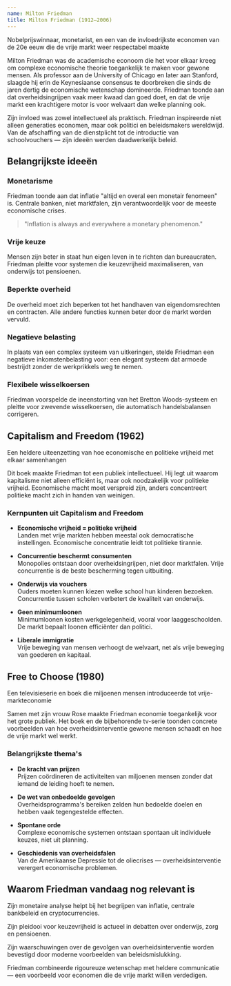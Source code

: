 ```yaml
---
name: Milton Friedman
title: Milton Friedman (1912–2006)
---
```


Nobelprijswinnaar, monetarist, en een van de invloedrijkste economen van de 20e eeuw die de vrije markt weer respectabel maakte

Milton Friedman was de academische econoom die het voor elkaar kreeg om complexe economische theorie toegankelijk te maken voor gewone mensen. Als professor aan de University of Chicago en later aan Stanford, slaagde hij erin de Keynesiaanse consensus te doorbreken die sinds de jaren dertig de economische wetenschap domineerde. Friedman toonde aan dat overheidsingrijpen vaak meer kwaad dan goed doet, en dat de vrije markt een krachtigere motor is voor welvaart dan welke planning ook.

Zijn invloed was zowel intellectueel als praktisch. Friedman inspireerde niet alleen generaties economen, maar ook politici en beleidsmakers wereldwijd. Van de afschaffing van de dienstplicht tot de introductie van schoolvouchers — zijn ideeën werden daadwerkelijk beleid.

## Belangrijkste ideeën

### Monetarisme
Friedman toonde aan dat inflatie "altijd en overal een monetair fenomeen" is. Centrale banken, niet marktfalen, zijn verantwoordelijk voor de meeste economische crises.

> "Inflation is always and everywhere a monetary phenomenon."

### Vrije keuze
Mensen zijn beter in staat hun eigen leven in te richten dan bureaucraten. Friedman pleitte voor systemen die keuzevrijheid maximaliseren, van onderwijs tot pensioenen.

### Beperkte overheid
De overheid moet zich beperken tot het handhaven van eigendomsrechten en contracten. Alle andere functies kunnen beter door de markt worden vervuld.

### Negatieve belasting
In plaats van een complex systeem van uitkeringen, stelde Friedman een negatieve inkomstenbelasting voor: een elegant systeem dat armoede bestrijdt zonder de werkprikkels weg te nemen.

### Flexibele wisselkoersen
Friedman voorspelde de ineenstorting van het Bretton Woods-systeem en pleitte voor zwevende wisselkoersen, die automatisch handelsbalansen corrigeren.

## Capitalism and Freedom (1962)
Een heldere uiteenzetting van hoe economische en politieke vrijheid met elkaar samenhangen

Dit boek maakte Friedman tot een publiek intellectueel. Hij legt uit waarom kapitalisme niet alleen efficiënt is, maar ook noodzakelijk voor politieke vrijheid. Economische macht moet verspreid zijn, anders concentreert politieke macht zich in handen van weinigen.

### Kernpunten uit Capitalism and Freedom

- **Economische vrijheid = politieke vrijheid**  
  Landen met vrije markten hebben meestal ook democratische instellingen. Economische concentratie leidt tot politieke tirannie.

- **Concurrentie beschermt consumenten**  
  Monopolies ontstaan door overheidsingrijpen, niet door marktfalen. Vrije concurrentie is de beste bescherming tegen uitbuiting.

- **Onderwijs via vouchers**  
  Ouders moeten kunnen kiezen welke school hun kinderen bezoeken. Concurrentie tussen scholen verbetert de kwaliteit van onderwijs.

- **Geen minimumloonen**  
  Minimumloonen kosten werkgelegenheid, vooral voor laaggeschoolden. De markt bepaalt loonen efficiënter dan politici.

- **Liberale immigratie**  
  Vrije beweging van mensen verhoogt de welvaart, net als vrije beweging van goederen en kapitaal.

## Free to Choose (1980)
Een televisieserie en boek die miljoenen mensen introduceerde tot vrije-markteconomie

Samen met zijn vrouw Rose maakte Friedman economie toegankelijk voor het grote publiek. Het boek en de bijbehorende tv-serie toonden concrete voorbeelden van hoe overheidsinterventie gewone mensen schaadt en hoe de vrije markt wel werkt.

### Belangrijkste thema's

- **De kracht van prijzen**  
  Prijzen coördineren de activiteiten van miljoenen mensen zonder dat iemand de leiding hoeft te nemen.

- **De wet van onbedoelde gevolgen**  
  Overheidsprogramma's bereiken zelden hun bedoelde doelen en hebben vaak tegengestelde effecten.

- **Spontane orde**  
  Complexe economische systemen ontstaan spontaan uit individuele keuzes, niet uit planning.

- **Geschiedenis van overheidsfalen**  
  Van de Amerikaanse Depressie tot de oliecrises — overheidsinterventie verergert economische problemen.

## Waarom Friedman vandaag nog relevant is

Zijn monetaire analyse helpt bij het begrijpen van inflatie, centrale bankbeleid en cryptocurrencies.

Zijn pleidooi voor keuzevrijheid is actueel in debatten over onderwijs, zorg en pensioenen.

Zijn waarschuwingen over de gevolgen van overheidsinterventie worden bevestigd door moderne voorbeelden van beleidsmislukking.

Friedman combineerde rigoureuze wetenschap met heldere communicatie — een voorbeeld voor economen die de vrije markt willen verdedigen. 